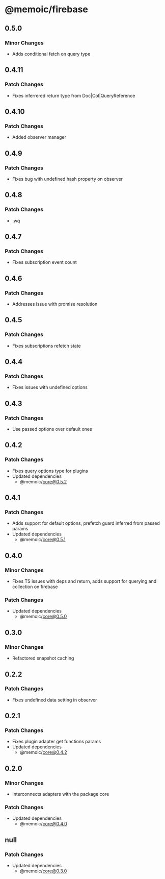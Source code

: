 # @memoic/firebase

## 0.5.0

### Minor Changes

- Adds conditional fetch on query type

## 0.4.11

### Patch Changes

- Fixes inferrered return type from Doc|Col|QueryReference<Type>

## 0.4.10

### Patch Changes

- Added observer manager

## 0.4.9

### Patch Changes

- Fixes bug with undefined hash property on observer

## 0.4.8

### Patch Changes

- :wq

## 0.4.7

### Patch Changes

- Fixes subscription event count

## 0.4.6

### Patch Changes

- Addresses issue with promise resolution

## 0.4.5

### Patch Changes

- Fixes subscriptions refetch state

## 0.4.4

### Patch Changes

- Fixes issues with undefined options

## 0.4.3

### Patch Changes

- Use passed options over default ones

## 0.4.2

### Patch Changes

- Fixes query options type for plugins
- Updated dependencies
  - @memoic/core@0.5.2

## 0.4.1

### Patch Changes

- Adds support for default options, prefetch guard inferred from passed params
- Updated dependencies
  - @memoic/core@0.5.1

## 0.4.0

### Minor Changes

- Fixes TS issues with deps and return, adds support for querying and collection on firebase

### Patch Changes

- Updated dependencies
  - @memoic/core@0.5.0

## 0.3.0

### Minor Changes

- Refactored snapshot caching

## 0.2.2

### Patch Changes

- Fixes undefined data setting in observer

## 0.2.1

### Patch Changes

- Fixes plugin adapter get functions params
- Updated dependencies
  - @memoic/core@0.4.2

## 0.2.0

### Minor Changes

- Interconnects adapters with the package core

### Patch Changes

- Updated dependencies
  - @memoic/core@0.4.0

## null

### Patch Changes

- Updated dependencies
  - @memoic/core@0.3.0
